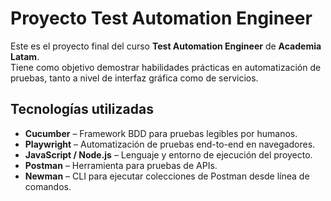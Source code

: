 # Proyecto Test Automation Engineer

Este es el proyecto final del curso **Test Automation Engineer** de **Academia Latam**.  
Tiene como objetivo demostrar habilidades prácticas en automatización de pruebas, tanto a nivel de interfaz gráfica como de servicios.

## Tecnologías utilizadas

- **Cucumber** – Framework BDD para pruebas legibles por humanos.  
- **Playwright** – Automatización de pruebas end-to-end en navegadores.  
- **JavaScript / Node.js** – Lenguaje y entorno de ejecución del proyecto.  
- **Postman** – Herramienta para pruebas de APIs.  
- **Newman** – CLI para ejecutar colecciones de Postman desde línea de comandos.


